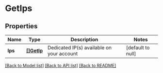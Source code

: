 # GetIps

## Properties
Name | Type | Description | Notes
------------ | ------------- | ------------- | -------------
**Ips** | [**[]GetIp**](getIp.md) | Dedicated IP(s) available on your account | [default to null]

[[Back to Model list]](../README.md#documentation-for-models) [[Back to API list]](../README.md#documentation-for-api-endpoints) [[Back to README]](../README.md)

